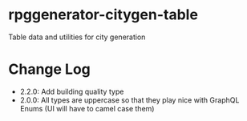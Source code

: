 # rpggenerator-citygen-table
Table data and utilities for city generation

# Change Log
- 2.2.0: Add building quality type
- 2.0.0: All types are uppercase so that they play nice with GraphQL Enums (UI will have to camel case them)
